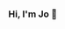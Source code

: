 ### Hi, I'm Jo 👋

<!--
**swejoycechoi/swejoycechoi** is a ✨ _special_ ✨ repository because its `README.md` (this file) appears on your GitHub profile.

🔭 Software Engineer experienced in Cloud, Systems, Development, DevOps, and Hardware concepts
🌱 Bachelors of Science in Computer Science
👯 I’m looking to collaborate on open-source projects on GitHub on my spare time
💬 Currently learning about Machine Learning & AI concepts
📫 Email me at swejoycechoi@gmail.com
⚡ Working on a #learninginpublic website *live by late May 2024*
-->
